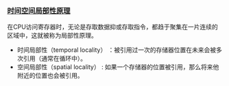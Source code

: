 


### [时间空间局部性原理](https://blog.csdn.net/u013315650/article/details/56347793)
在CPU访问寄存器时，无论是存取数据抑或存取指令，都趋于聚集在一片连续的区域中，这就被称为局部性原理。
- 时间局部性（temporal locality） ：被引用过一次的存储器位置在未来会被多次引用（通常在循环中）。
- 空间局部性（spatial locality） : 如果一个存储器的位置被引用，那么将来他附近的位置也会被引用。
